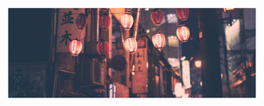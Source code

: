 <div align="center">
    <a href="https://github.com/mhdrofiq/mhdrofiq">
        <img src="banner-ii.jpg" />
    </a>
</div>

<!--
**mhdrofiq/mhdrofiq** is a ✨ _special_ ✨ repository because its `README.md` (this file) appears on your GitHub profile.

<div align="center">
    <a href="https://github.com/mhdrofiq/mhdrofiq">
        <img src="banner.jpg" />
    </a>
</div>

Here are some ideas to get you started:

- 🔭 I’m currently working on ...
- 🌱 I’m currently learning ...
- 👯 I’m looking to collaborate on ...
- 🤔 I’m looking for help with ...
- 💬 Ask me about ...
- 📫 How to reach me: ...
- 😄 Pronouns: ...
- ⚡ Fun fact: ...
-->
